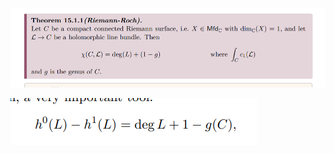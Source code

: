 ![](attachments/Pasted%20image%2020210510005421.png)

![](attachments/Pasted%20image%2020210510005352.png)